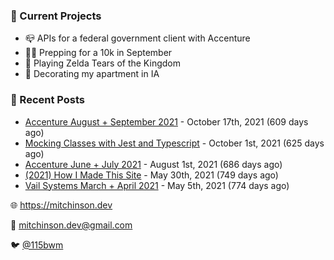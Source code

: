 ### 📌 Current Projects
- 📪 APIs for a federal government client with Accenture
- 🏃🏼 Prepping for a 10k in September
- 👾 Playing Zelda Tears of the Kingdom
- 🏡 Decorating my apartment in IA

### 📝 Recent Posts

- [Accenture August + September 2021](https://blog.mitchinson.dev/pillar/aug-sep-21) - October 17th, 2021 (609 days ago)
- [Mocking Classes with Jest and Typescript](https://blog.mitchinson.dev/jest-typescript-mocks) - October 1st, 2021 (625 days ago)
- [Accenture June + July 2021](https://blog.mitchinson.dev/pillar/june-july-21) - August 1st, 2021 (686 days ago)
- [(2021) How I Made This Site](https://blog.mitchinson.dev/About-This-Site) - May 30th, 2021 (749 days ago)
- [Vail Systems March + April 2021](https://blog.mitchinson.dev/vail-march-april-2021) - May 5th, 2021 (774 days ago)

🌐 https://mitchinson.dev

💌 mitchinson.dev@gmail.com

🐦 [@115bwm](https://twitter.com/115bwm)